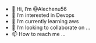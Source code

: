 - 👋 Hi, I’m @Alechenu56
- 👀 I’m interested in Devops
- 🌱 I’m currently learning aws
- 💞️ I’m looking to collaborate on ...
- 📫 How to reach me ...

<!---
Alechenu56/Alechenu56 is a ✨ special ✨ repository because its `README.md` (this file) appears on your GitHub profile.
You can click the Preview link to take a look at your changes.
--->

